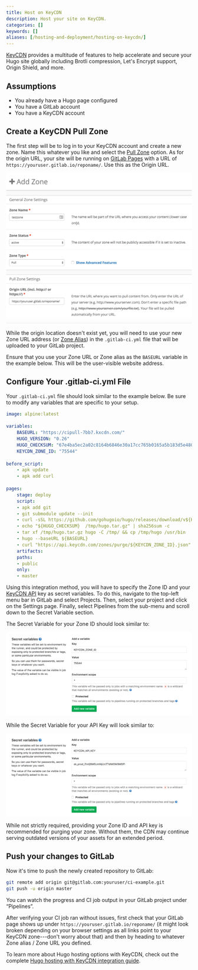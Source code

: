 ```yaml
---
title: Host on KeyCDN
description: Host your site on KeyCDN.
categories: []
keywords: []
aliases: [/hosting-and-deployment/hosting-on-keycdn/]
---
```


[KeyCDN](https://www.keycdn.com/) provides a multitude of features to help accelerate and secure your Hugo site globally including Brotli compression, Let's Encrypt support, Origin Shield, and more.

## Assumptions

- You already have a Hugo page configured
- You have a GitLab account
- You have a KeyCDN account

## Create a KeyCDN Pull Zone

The first step will be to log in to your KeyCDN account and create a new zone. Name this whatever you like and select the [Pull Zone](https://www.keycdn.com/support/create-a-pull-zone/) option. As for the origin URL, your site will be running on [GitLab Pages](https://docs.gitlab.com/ee/user/project/pages/getting_started_part_one.html) with a URL of `https://youruser.gitlab.io/reponame/`. Use this as the Origin URL.

![Screenshot of KeyCDN's pull zone creation page](keycdn-pull-zone.png)

While the origin location doesn't exist yet, you will need to use your new Zone URL address (or [Zone Alias](https://www.keycdn.com/support/create-a-zone-alias/)) in the `.gitlab-ci.yml` file that will be uploaded to your GitLab project.

Ensure that you use your Zone URL or Zone alias as the `BASEURL` variable in the example below. This will be the user-visible website address.

## Configure Your .gitlab-ci.yml File

Your `.gitlab-ci.yml` file should look similar to the example below. Be sure to modify any variables that are specific to your setup.

```yml
image: alpine:latest

variables:
    BASEURL: "https://cipull-7bb7.kxcdn.com/"
    HUGO_VERSION: "0.26"
    HUGO_CHECKSUM: "67e4ba5ec2a02c8164b6846e30a17cc765b0165a5b183d5e480149baf54e1a50"
    KEYCDN_ZONE_ID: "75544"

before_script:
    - apk update
    - apk add curl

pages:
    stage: deploy
    script:
    - apk add git
    - git submodule update --init
    - curl -sSL https://github.com/gohugoio/hugo/releases/download/v${HUGO_VERSION}/hugo_${HUGO_VERSION}_Linux-64bit.tar.gz -o /tmp/hugo.tar.gz
    - echo "${HUGO_CHECKSUM}  /tmp/hugo.tar.gz" | sha256sum -c
    - tar xf /tmp/hugo.tar.gz hugo -C /tmp/ && cp /tmp/hugo /usr/bin
    - hugo --baseURL ${BASEURL}
    - curl "https://api.keycdn.com/zones/purge/${KEYCDN_ZONE_ID}.json" -u "${KEYCDN_API_KEY}:"
    artifacts:
    paths:
    - public
    only:
    - master
```

Using this integration method,  you will have to specify the Zone ID and your [KeyCDN API](https://www.keycdn.com/api) key as secret variables. To do this, navigate to the top-left menu bar in GitLab and select Projects. Then, select your project and click on the Settings page. Finally, select Pipelines from the sub-menu and scroll down to the Secret Variable section.

The Secret Variable for your Zone ID should look similar to:

![Screenshot of setting the Zone ID secret variable](secret-zone-id.png)

While the Secret Variable for your API Key will look similar to:

![Screenshot of setting the API Key secret variable](secret-api-key.png)

While not strictly required, providing your Zone ID and API key is recommended for purging your zone. Without them, the CDN may continue serving outdated versions of your assets for an extended period.

## Push your changes to GitLab

Now it's time to push the newly created repository to GitLab:

```sh
git remote add origin git@gitlab.com:youruser/ci-example.git
git push -u origin master
```

You can watch the progress and CI job output in your GitLab project under “Pipelines”.

After verifying your CI job ran without issues, first check that your GitLab page shows up under `https://youruser.gitlab.io/reponame/` (it might look broken depending on your browser settings as all links point to your KeyCDN zone---don't worry about that) and then by heading to whatever Zone alias / Zone URL you defined.

To learn more about Hugo hosting options with KeyCDN, check out the complete [Hugo hosting with KeyCDN integration guide](https://www.keycdn.com/support/hugo-hosting/).

